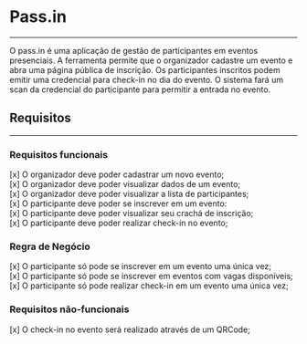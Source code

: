 # Pass.in
---
O pass.in é uma aplicação de gestão de participantes em eventos presenciais.
A ferramenta permite que o organizador cadastre um evento e abra uma página pública de inscrição.
Os participantes inscritos podem emitir uma credencial para check-in no dia do evento.
O sistema fará um scan da credencial do participante para permitir a entrada no evento.

## Requisitos
---
### Requisitos funcionais

[x] O organizador deve poder cadastrar um novo evento;</br>
[x] O organizador deve poder visualizar dados de um evento;</br>
[x] O organizador deve poder visualizar a lista de participantes;</br>
[x] O participante deve poder se inscrever em um evento:</br>
[x] O participante deve poder visualizar seu crachá de inscrição;</br>
[x] O participante deve poder realizar check-in no evento;</br>

### Regra de Negócio

[x] O participante só pode se inscrever em um evento uma única vez;</br>
[x] O participante só pode se inscrever em eventos com vagas disponíveis;</br>
[x] O participante só pode realizar check-in em um evento uma única vez;</br>

### Requisitos não-funcionais

[x] O check-in no evento será realizado através de um QRCode;</br>

